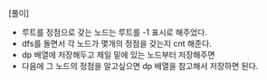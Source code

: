 [풀이]
- 루트를 정점으로 갖는 노드는 루트를 -1 표시로 해주었다.
- dfs를 돌면서 각 노드가 몇개의 정점을 갖는지 cnt 해준다.
- dp 배열에 저장해두고 제일 밑에 있는 노드부터 저장해주면
- 다음에 그 노드의 정점을 알고싶으면 dp 배열을 참고해서 저장하면 된다.

